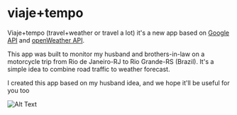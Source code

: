 
viaje+tempo
=====
Viaje+tempo (travel+weather or travel a lot) it's a new app based on [Google API](https://developers.google.com/apis-explorer/) and [openWeather API](https://openweathermap.org/). 

This app was built to monitor my husband and brothers-in-law on a motorcycle trip from Rio de Janeiro-RJ to Rio Grande-RS (Brazil). It's a simple idea to combine road traffic to weather forecast. 

I created this app based on my husband idea, and we hope it'll be useful for you too

![Alt Text](https://github.com/mabelcalim/viajemaistempo/blob/master/viaje%2Btempo.gif)
